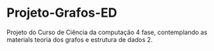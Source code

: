 # Projeto-Grafos-ED
Projeto do Curso de Ciência da computação 4 fase, contemplando as materials teoria dos grafos e estrutura de dados 2.
